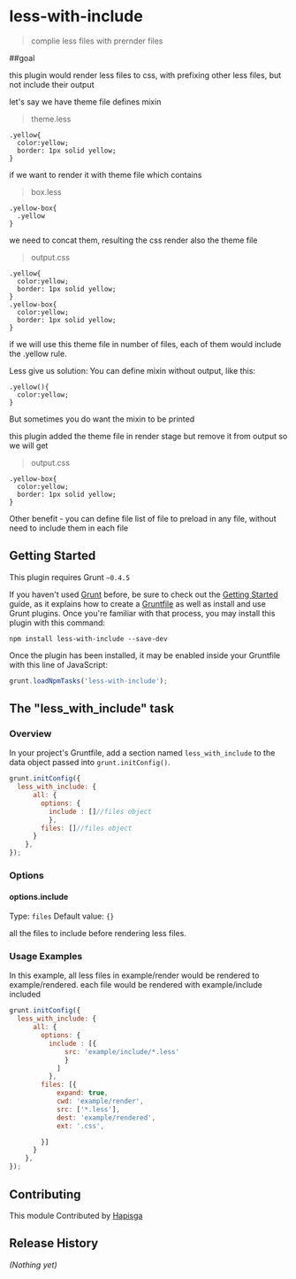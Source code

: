 # less-with-include

> complie less files with prernder files

##goal

this plugin would render less files to css, with prefixing other less files, but not include their output

let's say we have theme file defines mixin
> theme.less
```
.yellow{
  color:yellow;
  border: 1px solid yellow;
}

```

if we want to render it with theme file which contains
> box.less
```
.yellow-box{
  .yellow
}
```
we need to concat them, resulting the css render also the theme file

> output.css
```
.yellow{
  color:yellow;
  border: 1px solid yellow;
}
.yellow-box{
  color:yellow;
  border: 1px solid yellow;
}
```

if we will use this theme file in number of files, each of them would include the .yellow rule.

Less give us solution: You can define mixin without output, like this:

```
.yellow(){
  color:yellow;
}
```

But sometimes you do want the mixin to be printed

this plugin added the theme file in render stage but remove it from output so we will get 
> output.css
```
.yellow-box{
  color:yellow;
  border: 1px solid yellow;
}
```
Other benefit - you can define file list of file to preload in any file, without need to include them in each file

## Getting Started
This plugin requires Grunt `~0.4.5`

If you haven't used [Grunt](http://gruntjs.com/) before, be sure to check out the [Getting Started](http://gruntjs.com/getting-started) guide, as it explains how to create a [Gruntfile](http://gruntjs.com/sample-gruntfile) as well as install and use Grunt plugins. Once you're familiar with that process, you may install this plugin with this command:

```shell
npm install less-with-include --save-dev
```

Once the plugin has been installed, it may be enabled inside your Gruntfile with this line of JavaScript:

```js
grunt.loadNpmTasks('less-with-include');
```

## The "less_with_include" task

### Overview
In your project's Gruntfile, add a section named `less_with_include` to the data object passed into `grunt.initConfig()`.

```js
grunt.initConfig({
  less_with_include: {
      all: {
        options: {
          include : []//files object
          },
        files: []//files object
      }
    },
});
```

### Options

#### options.include
Type: `files`
Default value: `{}`

all the files to include before rendering less files.

### Usage Examples

In this example, all less files in example/render would be rendered to example/rendered. each file would be rendered with example/include included

```js
grunt.initConfig({
  less_with_include: {
      all: {
        options: {
          include : [{
              src: 'example/include/*.less'
              }
            ]
          },
        files: [{
            expand: true,       
            cwd: 'example/render', 
            src: ['*.less'], 
            dest: 'example/rendered', 
            ext: '.css',   

        }]
      }
    },
});
```

## Contributing
This module Contributed by [Hapisga](http://hapisga.co.il/)

## Release History
_(Nothing yet)_
